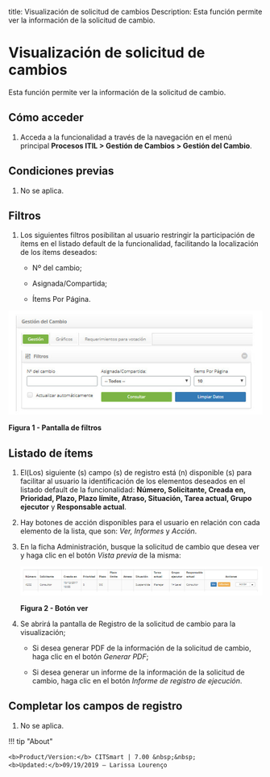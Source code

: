 title: Visualización de solicitud de cambios
Description: Esta función permite ver la información de la solicitud de cambio.
# Visualización de solicitud de cambios

Esta función permite ver la información de la solicitud de cambio.

Cómo acceder
--------------

1. Acceda a la funcionalidad a través de la navegación en el menú principal **Procesos ITIL > Gestión de Cambios > Gestión del Cambio**.

Condiciones previas
---------------

1. No se aplica.

Filtros
---------

1. Los siguientes filtros posibilitan al usuario restringir la participación de ítems en el listado default de la funcionalidad, 
facilitando la localización de los ítems deseados:

    - Nº del cambio;

    - Asignada/Compartida;

    - Ítems Por Página.

![Filtros](images/ver.img1.jpg)

**Figura 1 - Pantalla de filtros**

Listado de ítems
------------------

1. El(Los) siguiente (s) campo (s) de registro está (n) disponible (s) para facilitar al usuario la identificación de los 
elementos deseados en el listado default de la funcionalidad: **Número, Solicitante, Creada en, Prioridad, Plazo, Plazo límite, 
Atraso, Situación, Tarea actual, Grupo ejecutor** y **Responsable actual**.

2. Hay botones de acción disponibles para el usuario en relación con cada elemento de la lista, que son: *Ver, Informes* y 
*Acción*.

3. En la ficha Administración, busque la solicitud de cambio que desea ver y haga clic en el botón *Vista previa* de la misma:

    ![Botão](images/ver.img2.jpg)
    
    **Figura 2 - Botón ver**
    
4. Se abrirá la pantalla de Registro de la solicitud de cambio para la visualización;

    - Si desea generar PDF de la información de la solicitud de cambio, haga clic en el botón *Generar PDF*;

    - Si desea generar un informe de la información de la solicitud de cambio, haga clic en el botón *Informe de registro de 
    ejecución*.

Completar los campos de registro
------------------------------------

1. No se aplica.

!!! tip "About"

    <b>Product/Version:</b> CITSmart | 7.00 &nbsp;&nbsp;
    <b>Updated:</b>09/19/2019 – Larissa Lourenço

